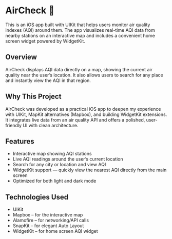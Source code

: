 # AirCheck 💨

This is an iOS app built with UIKit that helps users monitor air quality indexes (AQI) around them. The app visualizes real-time AQI data from nearby stations on an interactive map and includes a convenient home screen widget powered by WidgetKit.

## Overview
AirCheck displays AQI data directly on a map, showing the current air quality near the user’s location. It also allows users to search for any place and instantly view the AQI in that region.

## Why This Project
AirCheck was developed as a practical iOS app to deepen my experience with UIKit, MapKit alternatives (Mapbox), and building WidgetKit extensions. It integrates live data from an air quality API and offers a polished, user-friendly UI with clean architecture.

## Features
- Interactive map showing AQI stations
- Live AQI readings around the user’s current location
- Search for any city or location and view AQI
- WidgetKit support — quickly view the nearest AQI directly from the main screen
- Optimized for both light and dark mode

## Technologies Used
- UIKit
- Mapbox – for the interactive map
- Alamofire – for networking/API calls
- SnapKit – for elegant Auto Layout
- WidgetKit – for home screen AQI widget
